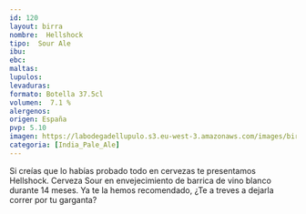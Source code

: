 ```yaml
---
id: 120
layout: birra
nombre:  Hellshock
tipo:  Sour Ale
ibu: 
ebc:  
maltas: 
lupulos: 
levaduras:
formato: Botella 37.5cl
volumen:  7.1 %
alergenos: 
origen: España
pvp: 5.10 
imagen: https://labodegadellupulo.s3.eu-west-3.amazonaws.com/images/birras/hellshock.jpg
categoria: [India_Pale_Ale]
---
```

Si creías que lo habías probado todo en cervezas te presentamos Hellshock. Cerveza Sour en envejecimiento de barrica de vino blanco durante 14 meses. Ya te la hemos recomendado, ¿Te a treves a dejarla correr por tu garganta?




